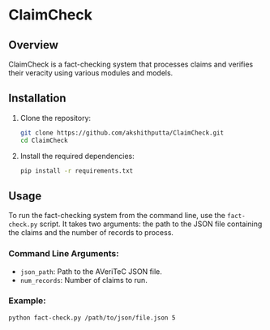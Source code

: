 # ClaimCheck

## Overview
ClaimCheck is a fact-checking system that processes claims and verifies their veracity using various modules and models.

## Installation
1. Clone the repository:
    ```bash
    git clone https://github.com/akshithputta/ClaimCheck.git
    cd ClaimCheck
    ```

2. Install the required dependencies:
    ```bash
    pip install -r requirements.txt
    ```

## Usage
To run the fact-checking system from the command line, use the `fact-check.py` script. It takes two arguments: the path to the JSON file containing the claims and the number of records to process.

### Command Line Arguments:
- `json_path`: Path to the AVeriTeC JSON file.
- `num_records`: Number of claims to run.

### Example:
```bash
python fact-check.py /path/to/json/file.json 5
